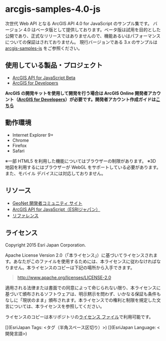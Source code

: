 # arcgis-samples-4.0-js

次世代 Web API となる ArcGIS API 4.0 for JavaScript のサンプル集です。
バージョン 4.0 はベータ版として提供しております。ベータ版は試用を目的とした公開であり、正式なリリースではありませんので、機能あるいはパフォーマンスについての保証はされておりません。
現行バージョンである 3.x のサンプルは [arcgis-samples-js](https://github.com/EsriJapan/arcgis-samples-js) をご参照ください。

## 使用している製品・プロジェクト

* [ArcGIS API for JavaScript Beta](https://developers.arcgis.com/javascript/beta/)
* [ArcGIS for Developers](https://developers.arcgis.com/en/)

**ArcGIS の開発キットを使用して開発を行う場合は ArcGIS Online 開発者アカウント（[ArcGIS for Developers](https://developers.arcgis.com/en/)）が必要です。開発者アカウント作成ガイドは[こちら](http://www.esrij.com/cgi-bin/wp/wp-content/uploads/documents/signup-esri-developers.pdf)**

## 動作環境

* Internet Explorer 9+
* Chrome
* Firefox
* Safari

※一部 HTML5 を利用した機能についてはブラウザーの制限があります。
※3D 地図を利用するにはブラウザーが WebGL をサポートしている必要があります。また、モバイル デバイスには対応しておりません。

## リソース

* [GeoNet 開発者コミュニティ サイト](https://geonet.esri.com/groups/devcom-jp)
* [ArcGIS API for JavaScript（ESRIジャパン）](http://www.esrij.com/products/arcgis-api-for-javascript/)
* [リファレンス](https://developers.arcgis.com/javascript/beta/api-reference/)

## ライセンス
Copyright 2015 Esri Japan Corporation.

Apache License Version 2.0（「本ライセンス」）に基づいてライセンスされます。あなたがこのファイルを使用するためには、本ライセンスに従わなければなりません。本ライセンスのコピーは下記の場所から入手できます。

> http://www.apache.org/licenses/LICENSE-2.0

適用される法律または書面での同意によって命じられない限り、本ライセンスに基づいて頒布されるソフトウェアは、明示黙示を問わず、いかなる保証も条件もなしに「現状のまま」頒布されます。本ライセンスでの権利と制限を規定した文言については、本ライセンスを参照してください。

ライセンスのコピーは本リポジトリの[ライセンス ファイル](./LICENSE)で利用可能です。

[](EsriJapan Tags: <タグ（半角スペース区切り）>)
[](EsriJapan Language: <開発言語>)